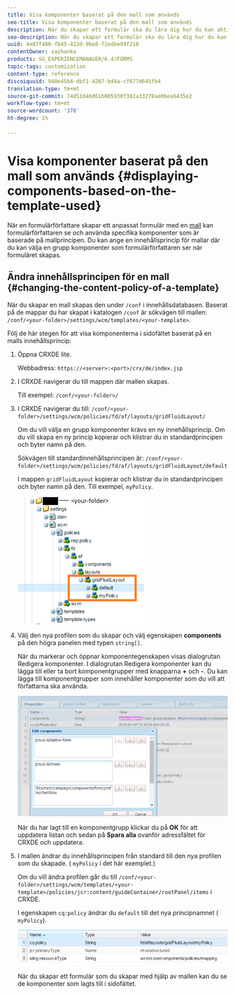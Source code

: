 ```yaml
---
title: Visa komponenter baserat på den mall som används
seo-title: Visa komponenter baserat på den mall som används
description: När du skapar ett formulär ska du lära dig hur du kan aktivera komponenter i sidofältet baserat på den valda mallen.
seo-description: När du skapar ett formulär ska du lära dig hur du kan aktivera komponenter i sidofältet baserat på den valda mallen.
uuid: 4e87f400-fb45-413d-9be8-72edbe99f210
contentOwner: sashanka
products: SG_EXPERIENCEMANAGER/6.4/FORMS
topic-tags: customization
content-type: reference
discoiquuid: 940e45b4-dbf1-4207-bd4a-cf677d645fb4
translation-type: tm+mt
source-git-commit: 74d51d46d61b005930f382a33278ae0bea6435e2
workflow-type: tm+mt
source-wordcount: '378'
ht-degree: 1%

---
```



# Visa komponenter baserat på den mall som används {#displaying-components-based-on-the-template-used}

När en formulärförfattare skapar ett anpassat formulär med en [mall](/help/forms/using/template-editor.md) kan formulärförfattaren se och använda specifika komponenter som är baserade på mallprincipen. Du kan ange en innehållsprincip för mallar där du kan välja en grupp komponenter som formulärförfattaren ser när formuläret skapas.

## Ändra innehållsprincipen för en mall {#changing-the-content-policy-of-a-template}

När du skapar en mall skapas den under `/conf` i innehållsdatabasen. Baserat på de mappar du har skapat i katalogen `/conf` är sökvägen till mallen: `/conf/<your-folder>/settings/wcm/templates/<your-template>`.

Följ de här stegen för att visa komponenterna i sidofältet baserat på en malls innehållsprincip:

1. Öppna CRXDE lite.

   Webbadress: `https://<server>:<port>/crx/de/index.jsp`

1. I CRXDE navigerar du till mappen där mallen skapas.

   Till exempel: `/conf/<your-folder>/`

1. I CRXDE navigerar du till: `/conf/<your-folder>/settings/wcm/policies/fd/af/layouts/gridFluidLayout/`

   Om du vill välja en grupp komponenter krävs en ny innehållsprincip. Om du vill skapa en ny princip kopierar och klistrar du in standardprincipen och byter namn på den.

   Sökvägen till standardinnehållsprincipen är: `/conf/<your-folder>/settings/wcm/policies/fd/af/layouts/gridFluidLayout/default`

   I mappen `gridFluidLayout` kopierar och klistrar du in standardprincipen och byter namn på den. Till exempel, `myPolicy`.

   ![Kopierar standardprinciper](assets/crx-default1.png)

1. Välj den nya profilen som du skapar och välj egenskapen **components** på den högra panelen med typen `string[]`.

   När du markerar och öppnar komponentegenskapen visas dialogrutan Redigera komponenter. I dialogrutan Redigera komponenter kan du lägga till eller ta bort komponentgrupper med knapparna **+** och **-**. Du kan lägga till komponentgrupper som innehåller komponenter som du vill att författarna ska använda.

   ![Lägga till eller ta bort komponenter i profilen](assets/add-components-list1.png)

   När du har lagt till en komponentgrupp klickar du på **OK** för att uppdatera listan och sedan på **Spara alla** ovanför adressfältet för CRXDE och uppdatera.

1. I mallen ändrar du innehållsprincipen från standard till den nya profilen som du skapade. ( `myPolicy` i det här exemplet.)

   Om du vill ändra profilen går du till `/conf/<your-folder>/settings/wcm/templates/<your-template>/policies/jcr:content/guideContainer/rootPanel/items` i CRXDE.

   I egenskapen `cq:policy` ändrar du `default` till det nya principnamnet ( `myPolicy`).

   ![Uppdaterad princip för mallinnehåll](assets/updated-policy.png)

   När du skapar ett formulär som du skapar med hjälp av mallen kan du se de komponenter som lagts till i sidofältet.

